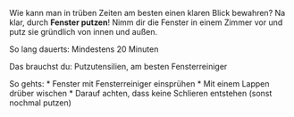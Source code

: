 Wie kann man in trüben Zeiten am besten einen klaren Blick bewahren? Na klar, durch **Fenster putzen**! Nimm dir die Fenster in einem Zimmer vor und putz sie gründlich von innen und außen. 

So lang dauerts: Mindestens 20 Minuten

Das brauchst du: Putzutensilien, am besten Fensterreiniger

So gehts: * Fenster mit Fensterreiniger einsprühen 
	  * Mit einem Lappen drüber wischen 
          * Darauf achten, dass keine Schlieren entstehen (sonst nochmal putzen)
